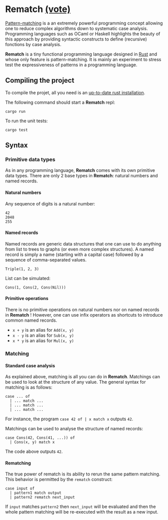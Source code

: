 # Rematch [(vote)](https://github.com/langjam/jam0002/pull/1)

[Pattern-matching](https://en.wikipedia.org/wiki/Pattern_matching) is a an extremely powerful programming concept allowing one to reduce complex algorithms down to systematic case analysis. Programming languages such as OCaml or Haskell highlights the beauty of this approach by providing syntactic constructs to define (recursive) fonctions by case analysis.

**Rematch** is a tiny functional programming language designed in [Rust](https://www.rust-lang.org/) and whose only feature is pattern-matching. It is mainly an experiment to stress test the expressiveness of patterns in a programming language.

## Compiling the project

To compile the projet, all you need is an [up-to-date rust installation](https://www.rust-lang.org/learn/get-started).

The following command should start a **Rematch** repl:
```
cargo run
```

To run the unit tests:
```
cargo test
```

## Syntax

### Primitive data types

As in any programming language, **Rematch** comes with its own primitive data types.
There are only 2 base types in **Rematch**: natural numbers and named records.

#### Natural numbers

Any sequence of digits is a natural number:
```
42
2048
255
```
#### Named records

Named records are generic data structures that one can use to do anything from list to trees to graphs (or even more complex structures).
A named record is simply a name (starting with a capital case) followed by a sequence of comma-separated values.

```
Triple(1, 2, 3)
```

List can be simulated:
```
Cons(1, Cons(2, Cons(Nil)))
```

#### Primitive operations

There is no primitive operations on natural numbers nor on named records in **Rematch** ! However, one can use infix operators as shortcuts to introduce common named records.

+ `x + y` is an alias for `Add(x, y)`
+ `x - y` is an alias for `Sub(x, y)`
+ `x * y` is an alias for `Mul(x, y)`

### Matching

#### Standard case analysis

As explained above, matching is all you can do in **Rematch**. Matchings can be used to look at the structure of any value. The general syntax for matching is as follows:

```
case ... of
  | ... match ...
  | ... match ...
  | ... match ...
```

For instance, the program `case 42 of | x match x` outputs `42`.

Matchings can be used to analyse the structure of named records:

```
case Cons(42, Cons(41, ...)) of
  | Cons(x, y) match x
```

The code above outputs `42`.

#### Rematching

The true power of rematch is its ability to rerun the same pattern matching.
This behavior is permitted by the `rematch` construct:

```
case input of
  | pattern1 match output
  | pattern2 rematch next_input
```

If `input` matches `pattern2` then `next_input` will be evaluated and then the whole pattern matching will be re-executed with the result as a new input.